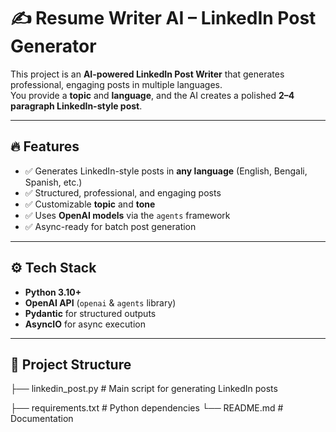 # ✍️ Resume Writer AI – LinkedIn Post Generator  

This project is an **AI-powered LinkedIn Post Writer** that generates professional, engaging posts in multiple languages.  
You provide a **topic** and **language**, and the AI creates a polished **2–4 paragraph LinkedIn-style post**.  

---

## 🔥 Features
- ✅ Generates LinkedIn-style posts in **any language** (English, Bengali, Spanish, etc.)  
- ✅ Structured, professional, and engaging posts  
- ✅ Customizable **topic** and **tone**  
- ✅ Uses **OpenAI models** via the `agents` framework  
- ✅ Async-ready for batch post generation  

---

## ⚙️ Tech Stack
- **Python 3.10+**  
- **OpenAI API** (`openai` & `agents` library)  
- **Pydantic** for structured outputs  
- **AsyncIO** for async execution  

---

## 📂 Project Structure
├── linkedin_post.py # Main script for generating LinkedIn posts

├── requirements.txt # Python dependencies
└── README.md # Documentation

